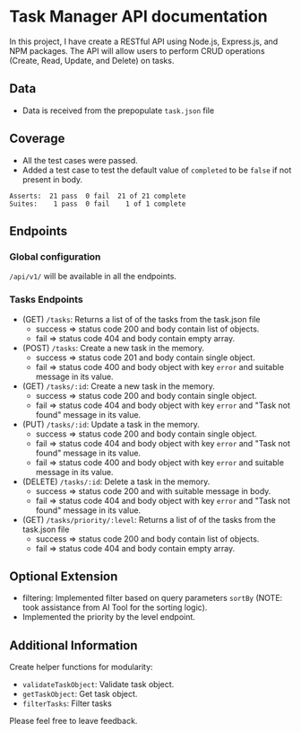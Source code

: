 # Task Manager API documentation
In this project, I have create a RESTful API using Node.js, Express.js, and NPM packages. The API will allow users to perform CRUD operations (Create, Read, Update, and Delete) on tasks.

## Data
- Data is received from the prepopulate `task.json` file

## Coverage
- All the test cases were passed.
- Added a test case to test the default value of `completed` to be `false` if not present in body.
```
Asserts:  21 pass  0 fail  21 of 21 complete
Suites:    1 pass  0 fail    1 of 1 complete
```

## Endpoints
### Global configuration
`/api/v1/` will be available in all the endpoints.

### Tasks Endpoints
- (GET) `/tasks`: Returns a list of of the tasks from the task.json file
    - success => status code 200 and body contain list of objects.
    - fail => status code 404 and body contain empty array.
- (POST) `/tasks`: Create a new task in the memory.
    - success => status code 201 and body contain single object.
    - fail => status code 400 and body object with key `error` and suitable message in its value.
- (GET) `/tasks/:id`: Create a new task in the memory.
    - success => status code 200 and body contain single object.
    - fail => status code 404 and body object with key `error` and "Task not found" message in its value.
- (PUT) `/tasks/:id`: Update a task in the memory.
    - success => status code 200 and body contain single object.
    - fail => status code 404 and body object with key `error` and "Task not found" message in its value.
    - fail => status code 400 and body object with key `error` and suitable message in its value.
- (DELETE) `/tasks/:id`: Delete a task in the memory.
    - success => status code 200 and with suitable message in body.
    - fail => status code 404 and body object with key `error` and "Task not found" message in its value.
- (GET) `/tasks/priority/:level`: Returns a list of of the tasks from the task.json file
    - success => status code 200 and body contain list of objects.
    - fail => status code 404 and body contain empty array.

## Optional Extension
- filtering: Implemented filter based on query parameters `sortBy` (NOTE: took assistance from AI Tool for the sorting logic).
- Implemented the priority by the level endpoint.

## Additional Information
Create helper functions for modularity:
- `validateTaskObject`: Validate task object.
- `getTaskObject`: Get task object.
- `filterTasks`: Filter tasks

Please feel free to leave feedback.